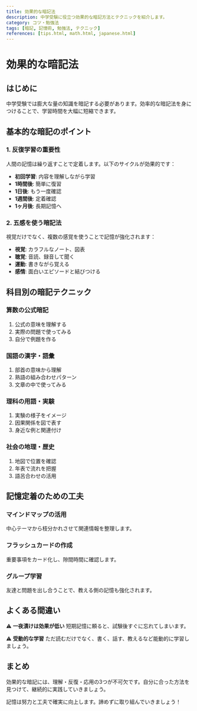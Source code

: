 ```yaml
---
title: 効果的な暗記法
description: 中学受験に役立つ効果的な暗記方法とテクニックを紹介します。
category: コツ・勉強法
tags: [暗記, 記憶術, 勉強法, テクニック]
references: [tips.html, math.html, japanese.html]
---
```


# 効果的な暗記法

## はじめに

中学受験では膨大な量の知識を暗記する必要があります。効率的な暗記法を身につけることで、学習時間を大幅に短縮できます。

## 基本的な暗記のポイント

### 1. 反復学習の重要性

人間の記憶は繰り返すことで定着します。以下のサイクルが効果的です：

- **初回学習**: 内容を理解しながら学習
- **1時間後**: 簡単に復習
- **1日後**: もう一度確認
- **1週間後**: 定着確認
- **1ヶ月後**: 長期記憶へ

### 2. 五感を使う暗記法

視覚だけでなく、複数の感覚を使うことで記憶が強化されます：

- **視覚**: カラフルなノート、図表
- **聴覚**: 音読、録音して聞く
- **運動**: 書きながら覚える
- **感情**: 面白いエピソードと結びつける

## 科目別の暗記テクニック

### 算数の公式暗記

1. 公式の意味を理解する
2. 実際の問題で使ってみる
3. 自分で例題を作る

### 国語の漢字・語彙

1. 部首の意味から理解
2. 熟語の組み合わせパターン
3. 文章の中で使ってみる

### 理科の用語・実験

1. 実験の様子をイメージ
2. 因果関係を図で表す
3. 身近な例と関連付け

### 社会の地理・歴史

1. 地図で位置を確認
2. 年表で流れを把握
3. 語呂合わせの活用

## 記憶定着のための工夫

### マインドマップの活用

中心テーマから枝分かれさせて関連情報を整理します。

### フラッシュカードの作成

重要事項をカード化し、隙間時間に確認します。

### グループ学習

友達と問題を出し合うことで、教える側の記憶も強化されます。

## よくある間違い

⚠️ **一夜漬けは効果が低い**
短期記憶に頼ると、試験後すぐに忘れてしまいます。

⚠️ **受動的な学習**
ただ読むだけでなく、書く、話す、教えるなど能動的に学習しましょう。

## まとめ

効果的な暗記には、理解・反復・応用の3つが不可欠です。自分に合った方法を見つけて、継続的に実践していきましょう。

記憶は努力と工夫で確実に向上します。諦めずに取り組んでいきましょう！
